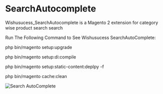 # SearchAutocomplete
Wishusucess_SearchAutocomplete is a Magento 2 extension for category wise product search search

Run The Following Command to See Wishusucess SearchAutoComplete:

php bin/magento setup:upgrade

php bin/magento setup:di:compile

php bin/magento setup:static-content:deplpy -f

php bin/magento cache:clean

![Search AutoComplete](https://user-images.githubusercontent.com/90965189/133943352-c2be6cfc-54b1-4072-b6cb-d3ba20b7e146.png)
